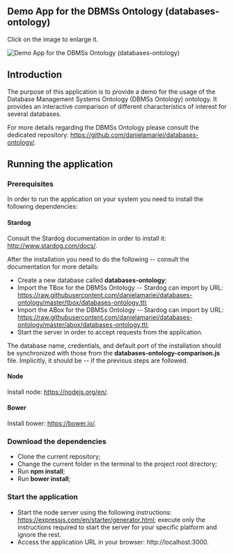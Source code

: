 ## Demo App for the DBMSs Ontology (databases-ontology)

Click on the image to enlarge it.

![Demo App for the DBMSs Ontology (databases-ontology)](https://raw.githubusercontent.com/danielamariei/databases-ontology-demo-app/master/docs/databases-ontology-demo-app.gif)

## Introduction
The purpose of this application is to provide a demo for the usage of the Database Management Systems Ontology (DBMSs Ontology) ontology.
It provides an interactive comparison of different characteristics of interest for several databases.

For more details regarding the DBMSs Ontology please consult the dedicated repository: https://github.com/danielamariei/databases-ontology/.

## Running the application
### Prerequisites
In order to run the application on your system you need to install the following dependencies:
#### Stardog
Consult the Stardog documentation in order to install it: http://www.stardog.com/docs/.

After the installation you need to do the following -- consult the documentation for more details:
* Create a new database called **databases-ontology**;
* Import the TBox for the DBMSs Ontology -- Stardog can import by URL: https://raw.githubusercontent.com/danielamariei/databases-ontology/master/tbox/databases-ontology.ttl;
* Import the ABox for the DBMSs Ontology -- Stardog can import by URL: https://raw.githubusercontent.com/danielamariei/databases-ontology/master/abox/databases-ontology.ttl;
* Start the server in order to accept requests from the application.

The database name, credentials, and default port of the installation should be synchronized with those from the **databases-ontology-comparison.js** 
file. Implicitly, it should be -- if the previous steps are followed.

#### Node
Install node: https://nodejs.org/en/.

#### Bower 
Install bower: https://bower.io/.

### Download the dependencies

* Clone the current repository;
* Change the current folder in the terminal to the project root directory;
* Run **npm install**;
* Run **bower install**;


### Start the application

* Start the node server using the following instructions: https://expressjs.com/en/starter/generator.html; execute only the instructions required to start the server for your specific platform and ignore the rest.
* Access the application URL in your browser: http://localhost:3000.
